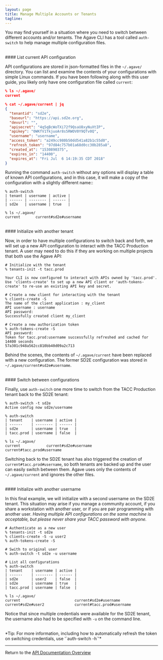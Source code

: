 ```yaml
---
layout: page
title: Manage Multiple Accounts or Tenants
tagline:
---
```


You may find yourself in a situation where you need to switch between different
accounts and/or tenants. The Agave CLI has a tool called `auth-switch` to help
manage multiple configuration files.


<br>
#### List current API configuration

API configurations are stored in json-formatted files in the `~/.agave/` 
directory. You can list and examine the contents of your configurations with
simple Linux commands.  If you have been following along with this user guide,
you likely only have one configuration file called `current`:
``` json
% ls ~/.agave/
current

% cat ~/.agave/current | jq
{
  "tenantid": "sd2e",
  "baseurl": "https://api.sd2e.org",
  "devurl": "",
  "apisecret": "4q5qBcWoTXi72f9QsaU8xyNuXtIP",
  "apikey": "0WKfV1TkjuoAr8s5RWOV0Y9QTv0Q",
  "username": "username",
  "access_token": "a249cc980b50dd541a82b1c55d0",
  "refresh_token": "97d84c757b01a68d0cc30b285a8",
  "created_at": "1530890375",
  "expires_in": "14400",
  "expires_at": "Fri Jul  6 14:19:35 CDT 2018"
}
```

Running the command `auth-switch` without any options will display a table of
known API configurations, and in this case, it will make a copy of the 
configuration with a slightly different name::
```
% auth-switch
| tenant | username | active |
| ------ | -------- | ------ |
| sd2e   | username | true   |

% ls ~/.agave/
current       current#sd2e#username
```

<br>
#### Initialize with another tenant

Now, in order to have multiple configurations to switch back and forth, we will
set up a new API configuration to interact with the TACC Production tenant. A 
user may need to do this if they are working on multiple projects that both use
the Agave API:
```
# Initialize with the tenant
% tenants-init -t tacc.prod

Your CLI is now configured to interact with APIs owned by 'tacc.prod'.
Use 'clients-create' to set up a new API client or 'auth-tokens-create' to re-use an existing API key and secret.

# Create a new client for interacting with the tenant
% clients-create -S
The name of the client application : my_client
API username : username
API password:
Successfully created client my_client

# Create a new authorization token
% auth-tokens-create -S
API password:
Token for tacc.prod:username successfully refreshed and cached for 14400 seconds
57a301c948a562cc810bb40d09a2c713
```

Behind the scenes, the contents of `~/.agave/current` have been replaced with
a new configuration. The former SD2E configuration was stored in 
`~/.agave/current#sd2e#username`.


<br>
#### Switch between configurations

Finally, use `auth-switch` one more time to switch from the TACC Production
tenant back to the SD2E tenant:
```
% auth-switch -t sd2e
Active config now sd2e/username

% auth-switch
| tenant    | username | active |
| ------    | -------- | ------ |
| sd2e      | username | true   |
| tacc.prod | username | false  |

% ls ~/.agave/
current            current#sd2e#username            current#tacc.prod#username
```

Switching back to the SD2E tenant has also triggered the creation of
`current#tacc.prod#username`, so both tenants are backed up and the user can
easily switch between them. Agave uses only the contents of `~/.agave/current`
and ignores the other files.


<br>
#### Initialize with another username

In this final example, we will initialize with a second username on the SD2E
tenant. This situation may arise if you manage a community account, if you share
a workstation with another user, or if you are pair programming with another
user. *Having multiple API configurations on the same machine is acceptable, but
please never share your TACC password with anyone.*
```
# Authenticate as a new user
% tenants-init -t sd2e
% clients-create -S -u user2
% auth-tokens-create -S

# Swith to original user
% auth-switch -t sd2e -u username

# List all configurations
% auth-switch
| tenant    | username | active |
| ------    | -------- | ------ |
| sd2e      | user2    | false  |
| sd2e      | username | true   |
| tacc.prod | username | false  |

% ls ~/.agave/
current                         current#sd2e#username
current#sd2e#user2              current#tacc.prod#username
```

Notice that since multiple credentials were available for the SD2E tenant, the 
username also had to be specified with `-u` on the command line.

<br>
*Tip: For more information, including how to automatically refresh the token on
switching credentials, use '`auth-switch -h`'*

---
Return to the [API Documentation Overview](../index.md)
